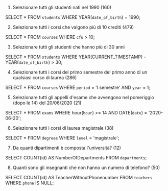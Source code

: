 1. Selezionare tutti gli studenti nati nel 1990 (160)

SELECT * FROM `students` WHERE YEAR(`date_of_birth`) = 1990;


2. Selezionare tutti i corsi che valgono più di 10 crediti (479)

SELECT * FROM `courses` WHERE `cfu` > 10;


3. Selezionare tutti gli studenti che hanno più di 30 anni

SELECT * FROM `students` WHERE YEAR(CURRENT_TIMESTAMP) - YEAR(`date_of_birth`) > 30;


4. Selezionare tutti i corsi del primo semestre del primo anno di un qualsiasi corso di laurea (286)

SELECT * FROM `courses` WHERE `period` = 'I semestre' AND `year` = 1;


5. Selezionare tutti gli appelli d'esame che avvengono nel pomeriggio (dopo le 14) del 20/06/2020 (21)

SELECT * FROM `exams` WHERE hour(`hour`) >= 14 AND DATE(`date`) = '2020-06-20';


6. Selezionare tutti i corsi di laurea magistrale (38)

SELECT * FROM `degrees` WHERE `level` = 'magistrale';


7. Da quanti dipartimenti è composta l'università? (12)

SELECT COUNT(id) AS NumberOfDepartments FROM `departments`;


8. Quanti sono gli insegnanti che non hanno un numero di telefono? (50)

SELECT COUNT(id) AS TeacherWithoutPhonenumber FROM `teachers` WHERE `phone` IS NULL;